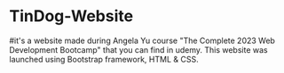 # TinDog-Website
#it's a website made during Angela Yu course "The Complete 2023 Web Development Bootcamp" that you can find in udemy.                                                 This website was launched using Bootstrap framework, HTML & CSS.
